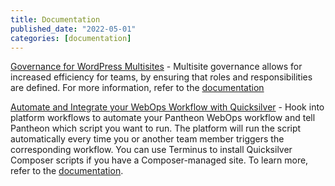 ```yaml
---
title: Documentation
published_date: "2022-05-01"
categories: [documentation]
---
```

[Governance for WordPress Multisites](/guides/multisite/multisite-governance/) - Multisite governance allows for increased efficiency for teams, by ensuring that roles and responsibilities are defined. For more information, refer to the [documentation](/guides/multisite/multisite-governance/)

[Automate and Integrate your WebOps Workflow with Quicksilver](/guides/quicksilver/install-script) - Hook into platform workflows to automate your Pantheon WebOps workflow and tell Pantheon which script you want to run. The platform will run the script automatically every time you or another team member triggers the corresponding workflow. You can use Terminus to install Quicksilver Composer scripts if you have a Composer-managed site. To learn more, refer to the [documentation](/guides/quicksilver).
